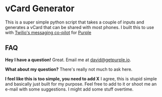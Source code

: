 # vCard Generator

This is a super simple python script that takes a couple of inputs and generates
a vCard that can be shared with most phones. I built this to use with [Twilio's
messaging co-pilot](https://www.twilio.com/docs/api/rest/sending-messages-copilot) for [Purple](https://getpurple.io)

## FAQ
**Hey I have a question!**
Great. Email me at david@getpurple.io.

**What about my question?**
There's really not much to ask here.

**I feel like this is too simple, you need to add X**
I agree, this is stupid simple and basically just built for my purpose. Feel free
to add to it or shoot me an e-mail with some suggestions. I might add some stuff
overtime.
